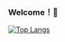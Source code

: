 ### Welcome！👋

<!--
**Hang-Shao/Hang-Shao** is a ✨ _special_ ✨ repository because its `README.md` (this file) appears on your GitHub profile.

Here are some ideas to get you started:

- 🔭 I’m currently working on ...
- 🌱 I’m currently learning ...
- 👯 I’m looking to collaborate on ...
- 🤔 I’m looking for help with ...
- 💬 Ask me about ...
- 📫 How to reach me: ...
- 😄 Pronouns: ...
- ⚡ Fun fact: ...
![Anurag's GitHub stats](https://github-readme-stats.vercel.app/api?username=Hang-shao&show_icons=true)
-->
[![Top Langs](https://github-readme-stats.vercel.app/api/top-langs/?username=Hang-shao&layout=compact)](https://github.com/anuraghazra/github-readme-stats)
